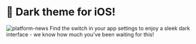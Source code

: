 # 🌙 Dark theme for iOS!
![platform-news](https://github.com/blynkkk/news/assets/120122081/8c42e4ca-a732-453e-86cd-3e49f1bc2366)
Find the switch in your app settings to enjoy a sleek dark interface - we know how much you've been waiting for this! 
